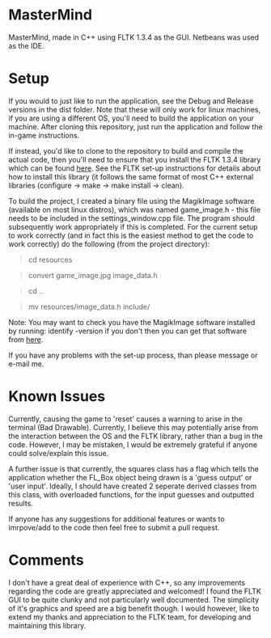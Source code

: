 # MasterMind
MasterMind, made in C++ using FLTK 1.3.4 as the GUI. Netbeans was used as the IDE. 

# Setup
If you would to just like to run the application, see the Debug and Release versions in the dist folder. Note that these will only work for linux machines, if you are using a different OS, you'll need to build the application on your machine. After cloning this repository, just run the application and follow the in-game instructions. 

If instead, you'd like to clone to the repository to build and compile the actual code, then you'll need to ensure that you install the FLTK 1.3.4 library which can be found [here](http://www.fltk.org/index.php). See the FLTK set-up instructions for details about how to install this library (it follows the same format of most C++ external libraries (configure -> make -> make install -> clean). 

To build the project, I created a binary file using the MagikImage software (available on most linux distros), which was named game_image.h - this file needs to be included in the settings_window.cpp file. The program should subsequently work appropriately if this is completed. For the current setup to work correctly (and in fact this is the easiest method to get the code to work correctly) do the following (from the project directory): 

> cd resources

> convert game_image.jpg image_data.h

> cd ..

> mv resources/image_data.h include/

Note: You may want to check you have the MagikImage software installed by running: identify -version 
if you don't then you can get that software from [here](http://www.imagemagick.org/script/index.php).

If you have any problems with the set-up process, than please message or e-mail me. 

# Known Issues
Currently, causing the game to 'reset' causes a warning to arise in the terminal (Bad Drawable). Currently, I believe this may potentially arise from the interaction between the OS and the FLTK library, rather than a bug in the code. However, I may be mistaken, I would be extremely grateful if anyone could solve/explain this issue. 

A further issue is that currently, the squares class has a flag which tells the application whether the FL_Box object being drawn is a 'guess output' or 'user input'. Ideally, I should have created 2 seperate derived classes from this class, with overloaded functions, for the input guesses and outputted results. 

If anyone has any suggestions for additional features or wants to imrpove/add to the code then feel free to submit a pull request.

# Comments
I don't have a great deal of experience with C++, so any improvements regarding the code are greatly appreciated and welcomed! I found the FLTK GUI to be quite clunky and not particularly well documented. The simplicity of it's graphics and speed are a big benefit though. I would however, like to extend my thanks and appreciation to the FLTK team, for developing and maintaining this library. 



